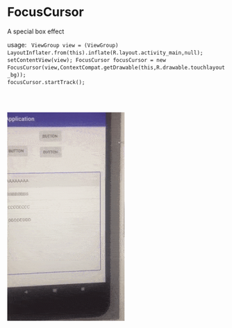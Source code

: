 # FocusCursor
 A special box effect
 
 
 

usage:
<code>
   ViewGroup view = (ViewGroup) LayoutInflater.from(this).inflate(R.layout.activity_main,null);
        setContentView(view);
        FocusCursor focusCursor = new FocusCursor(view,ContextCompat.getDrawable(this,R.drawable.touchlayout_bg));
        focusCursor.startTrack();
        
   </code>
   
   ![Alt text](https://github.com/huangnl/FocusCursor/blob/master/screenshot/vedio.gif)

        
